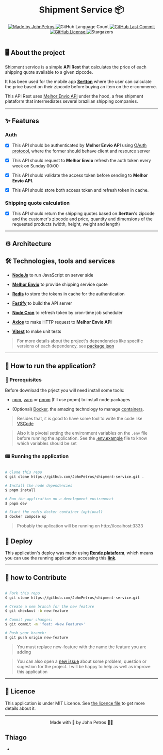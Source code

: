 <h1 align="center">
  Shipment Service 📦
</h1>

<div align="center">
   <a href="https://github.com/JohnPetros">
      <img alt="Made by JohnPetros" src="https://img.shields.io/badge/made%20by-JohnPetros-blueviolet">
   </a>
   <img alt="GitHub Language Count" src="https://img.shields.io/github/languages/count/JohnPetros/shipment-service">
   <a href="https://github.com/JohnPetros/shipment-service/commits/main">
      <img alt="GitHub Last Commit" src="https://img.shields.io/github/last-commit/JohnPetros/shipment-service">
   </a>
  </a>
   </a>
   <a href="https://github.com/JohnPetros/shipment-service/blob/main/LICENSE.md">
      <img alt="GitHub License" src="https://img.shields.io/github/license/JohnPetros/shipment-service">
   </a>
    <img alt="Stargazers" src="https://img.shields.io/github/stars/JohnPetros/shipment-service?style=social">
</div>
<br>



## 🖥️ About the project

Shipment service is a simple **API Rest** that calculates the price of each shipping quote available to a given zipcode.

It has been used for the mobile app **[Sertton](https://github.com/JohnPetros/sertton)** where the user can calculate the price based on their zipcode before buying an item on the e-commerce.

This API Rest uses [Melhor Envio API](https://docs.melhorenvio.com.br/reference/introducao-api-melhor-envio) under the hood, a free shipment plataform that intermediates several brazilian shipping companies.

---

## ✨ Features

### Auth

- [x] This API should be authenticated by **Melhor Envio API** using [OAuth protocol](https://jwt.io/), where the former should behave client and resource server
- [x] This API should request to **Melhor Envio** refresh the auth token every week on Sunday 00:00
- [x] This API should validate the access token before sending to **Melhor Envio API**.
- [x] This API should store both access token and refresh token in cache.


### Shipping quote calculation

- [x] This API should return the shipping quotes based on **Sertton**'s zipcode and the customer's zipcode and price, quantity and dimensions of the requested products (width, height, weight and length)

---

## ⚙️ Architecture

## 🛠️ Technologies, tools and services

- **[NodeJs](https://nodejs.org/en)** to run JavaScript on server side

- **[Melhor Envio](https://melhorenvio.com.br/)** to provide shipping service quote

- **[Redis](https://redis.io/)** to store the tokens in cache for the authentication

- **[Fastify](https://fastify.dev/)** to build the API server

- **[Node Cron](https://github.com/node-cron/node-cron)** to refresh token by cron-time job scheduler

- **[Axios](https://axios-http.com/ptbr/docs/intro)** to make HTTP request to **Melhor Envio API** 

- **[Vitest](https://vitest.dev/)** to make unit tests 


> For more details about the project's dependencies like specific versions of each dependency, see [package.json](https://github.com/JohnPetros/shipment-service/blob/main/package.json)
---

## 🚀 How to run the application?

### 🔧 Prerequisites

Before download the prject you will need install some tools:

- [npm](https://nodejs.org/en), [yarn](https://nodejs.org/en) or [pnpm](https://pnpm.io/pt/) (I'll use pnpm) to install node packages

- (Optional) [Docker](https://www.docker.com/), the amazing technology to manage [containers](https://www.docker.com/resources/what-container/).

> Besides that, it is good to have some tool to write the code like [VSCode](https://code.visualstudio.com/)

> Also it is pivotal setting the environment variables on the `.env` file before running the application. See the [.env.example](https://github.com/JohnPetros/shipment-service/blob/main/.env.example) file to know which variables should be set

### 📟 Running the application

```bash

# Clone this repo
$ git clone https://github.com/JohnPetros/shipment-service.git .

# Install the node dependencies
$ pnpm install

# Run the application on a development environment
$ pnpm dev

# Start the redis docker container (optional)
$ docker compose up

```

> Probably the aplication will be running on http://localhost:3333

## 🚚 Deploy

This application's deploy was made using **[Rende plataform](https://www.render.com/)**, which means you can use the running application accessing this **[link](https://shipment-service.onrender.com)**.

---

## 🤝 how to Contribute

```bash

# Fork this repo
$ git clone https://github.com/JohnPetros/shipment-service.git

# Create a nem branch for the new feature
$ git checkout -b new-feature

# Commit your changes:
$ git commit -m 'feat: <New Feature>'

# Push your branch:
$ git push origin new-feature

```

> You must replace new-feature with the name the feature you are adding

> You can also open a [new issue](https://github.com/JohnPetros/shipment-service/issues) about some problem, question or sugestion for the project. I will be happy to help as well as improve this application

---

## 📝 Licence

This application is under MIT Licence. See [the licence file](https://github.com/JohnPetros/shipment-service/blob/main/license) to get more details about it.

---

<p align="center">
  Made with 💜 by John Petros 👋🏻
</p>


## Thiago
- 